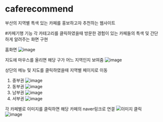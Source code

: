 # caferecommend
부산의 지역별 특색 있는 카페를 홍보하고자 추천하는 웹사이트


#카페기행 기능
각 카테고리를 클릭하였을때 방문한 경험이 있는 카페들의 특색 및 간단하게 알려주는 화면 구현


홈화면
![image](https://github.com/user-attachments/assets/6d0712ed-60d2-465b-843f-8d31d3547a67)


지도에 마우스를 올리면 해당 구가 어느 지역인지 보여줌
![image](https://github.com/user-attachments/assets/5b614383-2165-449a-96c2-6564b12ff22c)


상단의 메뉴 및 지도를 클릭하였을때 지역별 페이지로 이동
1. 중부권
![image](https://github.com/user-attachments/assets/f60f792e-a68f-465e-8fa5-f875bfff1414)
2. 동부권
![image](https://github.com/user-attachments/assets/75067907-1213-46e5-922d-2b7e5d25417d)
3. 남부권
![image](https://github.com/user-attachments/assets/39c1e67a-7bef-46fd-a61e-5f2321b0080b)
4. 서부권
![image](https://github.com/user-attachments/assets/e90fa345-0b69-4554-814d-cfcaf7869cab)


각 카페별로 이미지를 클릭하면 해당 카페의 naver링크로 연결
![이미지 클릭](https://github.com/user-attachments/assets/10193030-3a15-4561-9c6b-a12bf7d10430)
![image](https://github.com/user-attachments/assets/ac9ce0a6-6ed2-4fcc-8305-4df12415ce2a)
